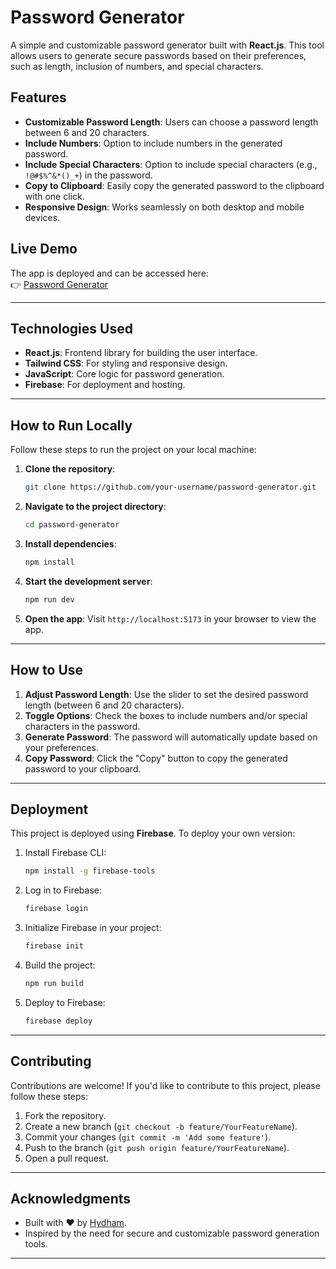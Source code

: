 

# Password Generator

A simple and customizable password generator built with **React.js**. This tool allows users to generate secure passwords based on their preferences, such as length, inclusion of numbers, and special characters.



## Features

- **Customizable Password Length**: Users can choose a password length between 6 and 20 characters.
- **Include Numbers**: Option to include numbers in the generated password.
- **Include Special Characters**: Option to include special characters (e.g., `!@#$%^&*()_+`) in the password.
- **Copy to Clipboard**: Easily copy the generated password to the clipboard with one click.
- **Responsive Design**: Works seamlessly on both desktop and mobile devices.

## Live Demo

The app is deployed and can be accessed here:  
👉 [Password Generator](https://password-generator-1073a.web.app/)

---

## Technologies Used

- **React.js**: Frontend library for building the user interface.
- **Tailwind CSS**: For styling and responsive design.
- **JavaScript**: Core logic for password generation.
- **Firebase**: For deployment and hosting.

---

## How to Run Locally

Follow these steps to run the project on your local machine:

1. **Clone the repository**:
   ```bash
   git clone https://github.com/your-username/password-generator.git
   ```

2. **Navigate to the project directory**:
   ```bash
   cd password-generator
   ```

3. **Install dependencies**:
   ```bash
   npm install
   ```

4. **Start the development server**:
   ```bash
   npm run dev
   ```

5. **Open the app**:
   Visit `http://localhost:5173` in your browser to view the app.

---

## How to Use

1. **Adjust Password Length**: Use the slider to set the desired password length (between 6 and 20 characters).
2. **Toggle Options**: Check the boxes to include numbers and/or special characters in the password.
3. **Generate Password**: The password will automatically update based on your preferences.
4. **Copy Password**: Click the "Copy" button to copy the generated password to your clipboard.

---

## Deployment

This project is deployed using **Firebase**. To deploy your own version:

1. Install Firebase CLI:
   ```bash
   npm install -g firebase-tools
   ```

2. Log in to Firebase:
   ```bash
   firebase login
   ```

3. Initialize Firebase in your project:
   ```bash
   firebase init
   ```

4. Build the project:
   ```bash
   npm run build
   ```

5. Deploy to Firebase:
   ```bash
   firebase deploy
   ```

---

## Contributing

Contributions are welcome! If you'd like to contribute to this project, please follow these steps:

1. Fork the repository.
2. Create a new branch (`git checkout -b feature/YourFeatureName`).
3. Commit your changes (`git commit -m 'Add some feature'`).
4. Push to the branch (`git push origin feature/YourFeatureName`).
5. Open a pull request.

---


## Acknowledgments

- Built with ❤️ by [Hydham](https://github.com/your-username).
- Inspired by the need for secure and customizable password generation tools.

---
